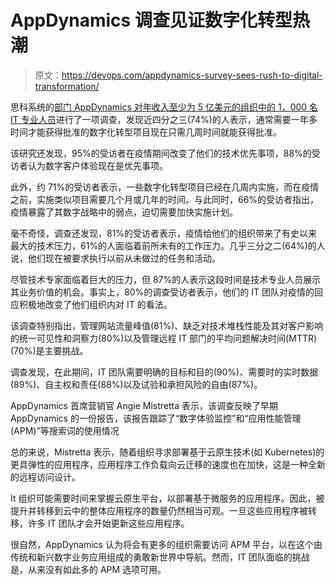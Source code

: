 # AppDynamics 调查见证数字化转型热潮

> 原文：<https://devops.com/appdynamics-survey-sees-rush-to-digital-transformation/>

思科系统的[部门 AppDynamics 对年收入至少为 5 亿美元的组织中的 1，000 名 IT 专业人员](https://devops.com/appdynamics-buy-expands-ciscos-devops/)进行了一项调查，发现近四分之三(74%)的人表示，通常需要一年多时间才能获得批准的数字化转型项目现在只需几周时间就能获得批准。

该研究还发现，95%的受访者在疫情期间改变了他们的技术优先事项，88%的受访者认为数字客户体验现在是优先事项。

此外，约 71%的受访者表示，一些数字化转型项目已经在几周内实施，而在疫情之前，实施类似项目需要几个月或几年的时间。与此同时，66%的受访者指出，疫情暴露了其数字战略中的弱点，迫切需要加快实施计划。

毫不奇怪，调查还发现，81%的受访者表示，疫情给他们的组织带来了有史以来最大的技术压力，61%的人面临着前所未有的工作压力。几乎三分之二(64%)的人说，他们现在被要求执行以前从未做过的任务和活动。

尽管技术专家面临着巨大的压力，但 87%的人表示这段时间是技术专业人员展示其业务价值的机会。事实上，80%的调查受访者表示，他们的 IT 团队对疫情的回应积极地改变了他们组织内对 IT 的看法。

该调查特别指出，管理网站流量峰值(81%)、缺乏对技术堆栈性能及其对客户影响的统一可见性和洞察力(80%)以及管理远程 IT 部门的平均问题解决时间(MTTR)(70%)是主要挑战。

调查发现，在此期间，IT 团队需要明确的目标和目的(90%)、需要时的实时数据(89%)、自主权和责任(88%)以及试验和承担风险的自由(87%)。

AppDynamics 首席营销官 Angie Mistretta 表示，该调查反映了早期 AppDynamics 的一份报告，该报告跟踪了“数字体验监控”和“应用性能管理(APM)”等搜索词的使用情况

总的来说，Mistretta 表示，随着组织寻求部署基于云原生技术(如 Kubernetes)的更具弹性的应用程序，应用程序工作负载向云迁移的速度也在加快，这是一种全新的远程访问设计。

It 组织可能需要时间来掌握云原生平台，以部署基于微服务的应用程序。因此，被提升并转移到云中的整体应用程序的数量仍然相当可观。一旦这些应用程序被转移，许多 IT 团队才会开始更新这些应用程序。

很自然，AppDynamics 认为将会有更多的组织需要访问 APM 平台，以在这个由传统和新兴数字业务应用组成的勇敢新世界中导航。然而，IT 团队面临的挑战是，从来没有如此多的 APM 选项可用。